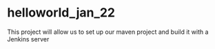 # helloworld_jan_22
This project will allow us to set up our maven project and build it with a Jenkins server

